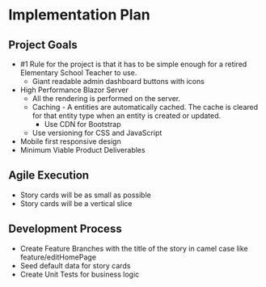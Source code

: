 # Implementation Plan

## Project Goals
* #1 Rule for the project is that it has to be simple enough for a retired Elementary School Teacher to use.
    * Giant readable admin dashboard buttons with icons
* High Performance Blazor Server
    * All the rendering is performed on the server.
    * Caching - A entities are automatically cached.  The cache is cleared for that entity type when an entity is created or updated.  
       * Use CDN for Bootstrap
    * Use versioning for CSS and JavaScript
* Mobile first responsive design    
* Minimum Viable Product Deliverables

## Agile Execution
* Story cards will be as small as possible
* Story cards will be a vertical slice

## Development Process
* Create Feature Branches with the title of the story in camel case like feature/editHomePage
* Seed default data for story cards
* Create Unit Tests for business logic

